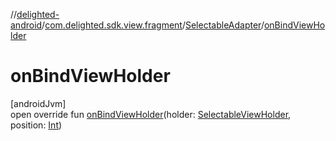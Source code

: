 //[delighted-android](../../../index.md)/[com.delighted.sdk.view.fragment](../index.md)/[SelectableAdapter](index.md)/[onBindViewHolder](on-bind-view-holder.md)

# onBindViewHolder

[androidJvm]\
open override fun [onBindViewHolder](on-bind-view-holder.md)(holder: [SelectableViewHolder](../-selectable-view-holder/index.md), position: [Int](https://kotlinlang.org/api/latest/jvm/stdlib/kotlin/-int/index.html))
